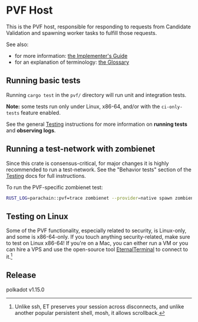 # PVF Host

This is the PVF host, responsible for responding to requests from Candidate
Validation and spawning worker tasks to fulfill those requests.

See also:

- for more information: [the Implementer's Guide][impl-guide]
- for an explanation of terminology: [the Glossary][glossary]

## Running basic tests

Running `cargo test` in the `pvf/` directory will run unit and integration
tests.

**Note:** some tests run only under Linux, x86-64, and/or with the
`ci-only-tests` feature enabled.

See the general [Testing][testing] instructions for more information on
**running tests** and **observing logs**.

## Running a test-network with zombienet

Since this crate is consensus-critical, for major changes it is highly
recommended to run a test-network. See the "Behavior tests" section of the
[Testing][testing] docs for full instructions.

To run the PVF-specific zombienet test:

```sh
RUST_LOG=parachain::pvf=trace zombienet --provider=native spawn zombienet_tests/functional/0001-parachains-pvf.toml
```

## Testing on Linux

Some of the PVF functionality, especially related to security, is Linux-only,
and some is x86-64-only. If you touch anything security-related, make sure to
test on Linux x86-64! If you're on a Mac, you can either run a VM or you can hire
a VPS and use the open-source tool [EternalTerminal][et] to connect to it.[^et]

[^et]: Unlike ssh, ET preserves your session across disconnects, and unlike
another popular persistent shell, mosh, it allows scrollback.

[impl-guide]: https://paritytech.github.io/polkadot-sdk/book/pvf-prechecking.html#summary
[glossary]: https://paritytech.github.io/polkadot-sdk/book/glossary.html
[testing]: https://github.com/paritytech/polkadot-sdk/blob/master/polkadot/doc/testing.md
[et]: https://github.com/MisterTea/EternalTerminal


## Release

polkadot v1.15.0
